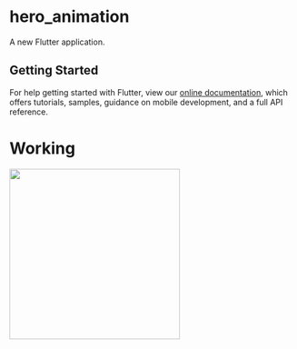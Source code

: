 # hero_animation

A new Flutter application.

## Getting Started

For help getting started with Flutter, view our
[online documentation](https://flutter.dev/docs), which offers tutorials,
samples, guidance on mobile development, and a full API reference.

# Working

<img src="https://user-images.githubusercontent.com/73339220/134770408-da1ebbee-e767-4e5a-8be3-5e3966a3ff81.gif" width = 300 />